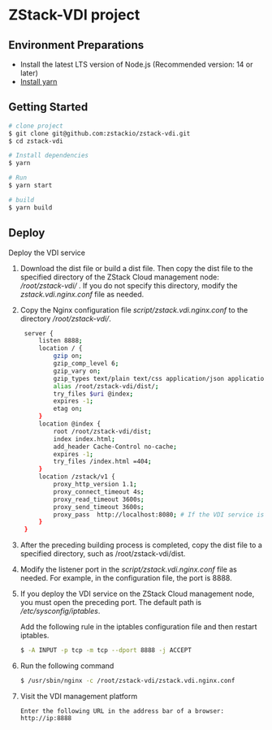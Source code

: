 # ZStack-VDI project

## Environment Preparations

- Install the latest LTS version of Node.js (Recommended version: 14 or later)
- [Install yarn](https://yarnpkg.com/)


## Getting Started

```bash
# clone project
$ git clone git@github.com:zstackio/zstack-vdi.git
$ cd zstack-vdi

# Install dependencies
$ yarn

# Run 
$ yarn start

# build
$ yarn build
```


## Deploy

Deploy the VDI service


1. Download the dist file or build a dist file. Then copy the dist file to the specified directory of the ZStack Cloud management node: */root/zstack-vdi/* . If you do not specify this directory, modify the *zstack.vdi.nginx.conf* file as needed.
2. Copy the Nginx configuration file *script/zstack.vdi.nginx.conf* to the directory */root/zstack-vdi/*.
   ```bash
    server {
        listen 8888;
        location / {
            gzip on;
            gzip_comp_level 6;
            gzip_vary on;
            gzip_types text/plain text/css application/json application/x-javascript application/javascript text/xml application/  xml application/rss+xml text/javascript image/svg+xml application/vnd.ms-fontobject application/x-font-ttf font/opentype;
            alias /root/zstack-vdi/dist/;
            try_files $uri @index;
            expires -1;
            etag on;
        }
        location @index {
            root /root/zstack-vdi/dist;
            index index.html;
            add_header Cache-Control no-cache;
            expires -1;
            try_files /index.html =404;
        }
        location /zstack/v1 {
            proxy_http_version 1.1;
            proxy_connect_timeout 4s;
            proxy_read_timeout 3600s; 
            proxy_send_timeout 3600s;
            proxy_pass  http://localhost:8080; # If the VDI service is not deployed on the management node, you need to install the Nginx service and change httpt://localhost:8080 to httpt://$MN_IP:8080
        }
    }
   ```
3. After the preceding building process is completed, copy the dist file to a specified directory, such as /root/zstack-vdi/dist. 
4. Modify the listener port in the *script/zstack.vdi.nginx.conf* file as needed. For example, in the configuration file, the port is 8888.
5. If you deploy the VDI service on the ZStack Cloud management node, you must open the preceding port. The default path is */etc/sysconfig/iptables*.

    Add the following rule in the iptables configuration file and then restart iptables. 
    ```bash
    $ -A INPUT -p tcp -m tcp --dport 8888 -j ACCEPT
    ```
6. Run the following command
    ```bash
    $ /usr/sbin/nginx -c /root/zstack-vdi/zstack.vdi.nginx.conf
    ```
7. Visit the VDI management platform
    ```
    Enter the following URL in the address bar of a browser: http://ip:8888
    ```
